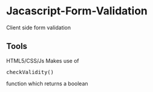 # Jacascript-Form-Validation
Client side form validation
## Tools
HTML5/CSS/Js
Makes use of <pre>checkValidity()</pre>function which returns a boolean
